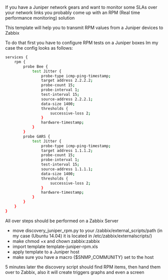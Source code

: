If you have a Juniper network gears and want to monitor some SLAs over your network links
you probably come up with an RPM (Real time performance monitoring) solution

This template will help you to transmit RPM values from a Juniper devices to Zabbix

To do that first you have to configure RPM tests on a Juniper boxes
Im my case the config looks as follows:

```sh
services {
    rpm {
        probe Bee {
            test Jitter {
                probe-type icmp-ping-timestamp;
                target address 2.2.2.2;
                probe-count 15;
                probe-interval 1;
                test-interval 15;
                source-address 2.2.2.1;
                data-size 1400;
                thresholds {
                    successive-loss 2;
                }
                hardware-timestamp;
            }
        }
        probe GARS {
            test Jitter {
                probe-type icmp-ping-timestamp;
                target address 1.1.1.2;
                probe-count 15;
                probe-interval 1;
                test-interval 15;
                source-address 1.1.1.1;
                data-size 1400;
                thresholds {            
                    successive-loss 2;
                }
                hardware-timestamp;
            }
        }
    }
}
```

All over steps should be performed on a Zabbix Server

  - move discovery_juniper_rpm.py to your /zabbix/external_scripts/path (in my case (Ubuntu 14.04) it is located in /etc/zabbix/externalscripts/)
  - make chmod +x and chown zabbix:zabbix
  - import template template-juniper-rpm.xls
  - apply template to a Juniper host
  - make sure you have a macro {$SNMP_COMMUNITY} set to the host

5 minutes later the discovery script should find RPM items, then hand them over to Zabbix, 
also it will create triggers graphs and even a screen


